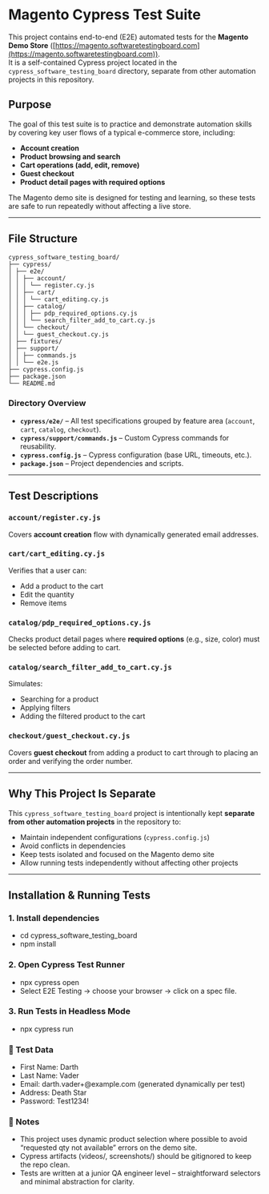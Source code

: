 # Magento Cypress Test Suite

This project contains end-to-end (E2E) automated tests for the **Magento Demo Store** ([https://magento.softwaretestingboard.com](https://magento.softwaretestingboard.com)).  
It is a self-contained Cypress project located in the `cypress_software_testing_board` directory, separate from other automation projects in this repository.

## Purpose

The goal of this test suite is to practice and demonstrate automation skills by covering key user flows of a typical e-commerce store, including:

- **Account creation**
- **Product browsing and search**
- **Cart operations (add, edit, remove)**
- **Guest checkout**
- **Product detail pages with required options**

The Magento demo site is designed for testing and learning, so these tests are safe to run repeatedly without affecting a live store.

---

## File Structure
```
cypress_software_testing_board/
├── cypress/
│ ├── e2e/
│ │ ├── account/
│ │ │ └── register.cy.js
│ │ ├── cart/
│ │ │ └── cart_editing.cy.js
│ │ ├── catalog/
│ │ │ ├── pdp_required_options.cy.js
│ │ │ └── search_filter_add_to_cart.cy.js
│ │ └── checkout/
│ │ └── guest_checkout.cy.js
│ ├── fixtures/
│ ├── support/
│ │ ├── commands.js
│ │ └── e2e.js
├── cypress.config.js
├── package.json
└── README.md
```


### Directory Overview
- **`cypress/e2e/`** – All test specifications grouped by feature area (`account`, `cart`, `catalog`, `checkout`).
- **`cypress/support/commands.js`** – Custom Cypress commands for reusability.
- **`cypress.config.js`** – Cypress configuration (base URL, timeouts, etc.).
- **`package.json`** – Project dependencies and scripts.

---

## Test Descriptions

### `account/register.cy.js`
Covers **account creation** flow with dynamically generated email addresses.

### `cart/cart_editing.cy.js`
Verifies that a user can:
- Add a product to the cart
- Edit the quantity
- Remove items

### `catalog/pdp_required_options.cy.js`
Checks product detail pages where **required options** (e.g., size, color) must be selected before adding to cart.

### `catalog/search_filter_add_to_cart.cy.js`
Simulates:
- Searching for a product
- Applying filters
- Adding the filtered product to the cart

### `checkout/guest_checkout.cy.js`
Covers **guest checkout** from adding a product to cart through to placing an order and verifying the order number.

---

## Why This Project Is Separate

This `cypress_software_testing_board` project is intentionally kept **separate from other automation projects** in the repository to:
- Maintain independent configurations (`cypress.config.js`)
- Avoid conflicts in dependencies
- Keep tests isolated and focused on the Magento demo site
- Allow running tests independently without affecting other projects

---

## Installation & Running Tests

### 1. Install dependencies

- cd cypress_software_testing_board
- npm install

### 2. Open Cypress Test Runner

- npx cypress open
- Select E2E Testing → choose your browser → click on a spec file.

### 3. Run Tests in Headless Mode

- npx cypress run

### 🔑 Test Data

- First Name: Darth
- Last Name: Vader
- Email: darth.vader+<timestamp>@example.com (generated dynamically per test)
- Address: Death Star
- Password: Test1234!

### 📌 Notes

- This project uses dynamic product selection where possible to avoid “requested qty not available” errors on the demo site.
- Cypress artifacts (videos/, screenshots/) should be gitignored to keep the repo clean.
- Tests are written at a junior QA engineer level – straightforward selectors and minimal abstraction for clarity.

